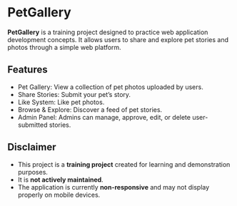 # PetGallery

**PetGallery** is a training project designed to practice web application development concepts. It allows users to share and explore pet stories and photos through a simple web platform.

## Features

- Pet Gallery: View a collection of pet photos uploaded by users.
- Share Stories: Submit your pet’s story.
- Like System: Like pet photos.
- Browse & Explore: Discover a feed of pet stories.
- Admin Panel: Admins can manage, approve, edit, or delete user-submitted stories.

## Disclaimer

- This project is a **training project** created for learning and demonstration purposes.
- It is **not actively maintained**.
- The application is currently **non-responsive** and may not display properly on mobile devices.
